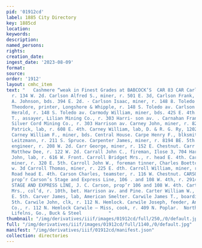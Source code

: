 ```yaml
---
pid: '01912cd'
label: 1885 City Directory
key: 1885cd
location: 
keywords: 
description: 
named_persons: 
rights: 
creation_date: 
ingest_date: '2023-08-09'
format: 
source: 
order: '1912'
layout: cmhc_item
text: "   Cashmere “weak in Finest Grades at BABCOCK’S  CAR 83 CAR Carlin Louise Miss,
  r. 134 W. 2d. Carlson Alfred S., miner, r. 501 E. 3d, Carlson Frank, barkpr, L.
  A. Johnson, bds. 394 E. 2d. - Carlson Isaac, miner, r. 148 8. Toledo av. Carlson
  Theodore, printer, Longshore & Whipple, r. 148 S. Toledo av. Carlson Victor, feeder,
  Herald, r. 148 S. Toledo av. Carmody William, miner, bds. 42S E. 4th. Carnahan Charles
  T., assayer, Lilian Mining Co., r. 303 Harri- son av. . Carnahan Frank W., chemist,
  Silver Cord Mining Co., r. 303 Harrison av. Carney John, miner, r. 820 E. sth. Carney
  Patrick, lab, r. 608 E. 4th. Carney William, lab, D. & R. G. Ry, 1202 N. Poplar.
  Carney William F., miner, bds. Central House. Carpe Henry F., blksmith, Charles
  Leitzmann, r. 211 S. Spruce. Carpenter James, miner, r. 8194 BE. 5th. Carr Frank,
  engineer, r. 208 W. 2d. Carr George, miner, r. 152 E. Chestnut. Carr James, barkpr,
  Matthew Dee, r. 122 W. 2d. Carrall John C., fireman, Ilose 3, 704 Harrison av. Carrigan
  John, lab, r. 616 W. Front. Carroll Bridget Mrs., r. head E. 4th. Carroll John,
  miner, r. 320 E. 5th. Carroll John W., foreman tinner, Charles Boettcher, r. 225
  w. 3d Carroll Thomas, miner, r. 225 E. dth. Carroll William, miner, r. Stray Horse
  Road head E. 4th. Carson Charles, teamster, r. 116 W. Chestnut. CARSON JOHN C.,
  prop’r Carson’s Stage and Express Line, 106 . and 108 W. 4th, r. 2914 W. 4th. CARSON’S
  STAGE AND EXPRESS LINE, J. C. Carson, prop’r 106 and 108 W. 4th. Carter Rachael
  Mrs., col’d, r. 10th, bet. Harrison av. and Pine. Carter William W., miner, r. 620
  E. 5th. Carver James, lab, American Smelter. Carwile James T., boarding, 626 E,
  5th. Carwile John, clk, r. 112 N. Hemlock. Carwile Joseph, feeder, Antioch Milling
  Co., r. 112 N. Hemlock Carwile — Miss, cook, r. 409 N. Poplar.  Northwestern Mutua!
  Lifelns, Go., Buck & Steel          "
thumbnail: "/img/derivatives/iiif/images/01912cd/full/250,/0/default.jpg"
full: "/img/derivatives/iiif/images/01912cd/full/1140,/0/default.jpg"
manifest: "/img/derivatives/iiif/01912cd/manifest.json"
collection: directories
---
```

